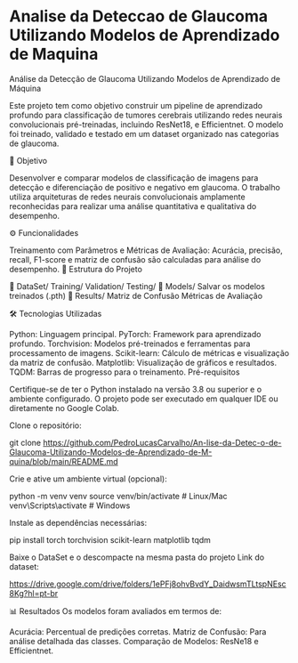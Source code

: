 # Analise da Deteccao de Glaucoma Utilizando Modelos de Aprendizado de Maquina

Análise da Detecção de Glaucoma Utilizando Modelos de Aprendizado de Máquina

Este projeto tem como objetivo construir um pipeline de aprendizado profundo para classificação de tumores cerebrais utilizando redes neurais convolucionais pré-treinadas, incluindo ResNet18, e Efficientnet. O modelo foi treinado, validado e testado em um dataset organizado nas categorias de glaucoma.

🧠 Objetivo

Desenvolver e comparar modelos de classificação de imagens para detecção e diferenciação de positivo e negativo em glaucoma. O trabalho utiliza arquiteturas de redes neurais convolucionais amplamente reconhecidas para realizar uma análise quantitativa e qualitativa do desempenho.

⚙️ Funcionalidades

Treinamento com Parâmetros e Métricas de Avaliação: Acurácia, precisão, recall, F1-score e matriz de confusão são calculadas para análise do desempenho.
📂 Estrutura do Projeto

📁 DataSet/ Training/ Validation/ Testing/ 📁 Models/ Salvar os modelos treinados (.pth) 📁 Results/ Matriz de Confusão Métricas de Avaliação

🛠️ Tecnologias Utilizadas

Python: Linguagem principal.
PyTorch: Framework para aprendizado profundo.
Torchvision: Modelos pré-treinados e ferramentas para processamento de imagens.
Scikit-learn: Cálculo de métricas e visualização da matriz de confusão.
Matplotlib: Visualização de gráficos e resultados.
TQDM: Barras de progresso para o treinamento.
Pré-requisitos

Certifique-se de ter o Python instalado na versão 3.8 ou superior e o ambiente configurado. O projeto pode ser executado em qualquer IDE ou diretamente no Google Colab.

Clone o repositório:

git clone https://github.com/PedroLucasCarvalho/An-lise-da-Detec-o-de-Glaucoma-Utilizando-Modelos-de-Aprendizado-de-M-quina/blob/main/README.md

Crie e ative um ambiente virtual (opcional):

python -m venv venv source venv/bin/activate # Linux/Mac venv\Scripts\activate # Windows

Instale as dependências necessárias:

pip install torch torchvision scikit-learn matplotlib tqdm

Baixe o DataSet e o descompacte na mesma pasta do projeto Link do dataset:

https://drive.google.com/drive/folders/1ePFj8ohvBvdY_DaidwsmTLtspNEsc8Kg?hl=pt-br

📊 Resultados Os modelos foram avaliados em termos de:

Acurácia: Percentual de predições corretas.
Matriz de Confusão: Para análise detalhada das classes.
Comparação de Modelos: ResNe18 e Efficientnet.
